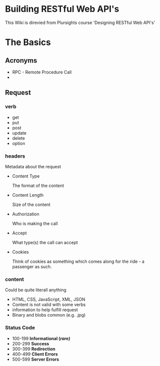 # Building RESTful Web API's

This Wiki is direvied from Plursights course 'Designing RESTful Web API's'

# The Basics

## Acronyms

- RPC - Remote Procedure Call
- 

## Request

### verb

- get
- put
- post
- update
- delete
- option

### headers

Metadata about the request

- Content Type
    
    The format of the content
    
- Content Length
    
    Size of the content
    
- Authorization
    
    Who is making the call
    
- Accept
    
    What type(s) the call can accept
    
- Cookies
    
    Think of cookies as something which comes along for the ride - a passenger as such.
    

### content

Could be quite literall anything

- HTML, CSS, JavaScript, XML, JSON
- Content is not valid with some verbs
- information to help fulfill request
- Binary and blobs common (e.g. .jpg)

### Status Code

- 100-199 **Informational (*rare)***
- 200-299 **Success**
- 300-399 **Redirection**
- 400-499 **Client Errors**
- 500-599 **Server Errors**